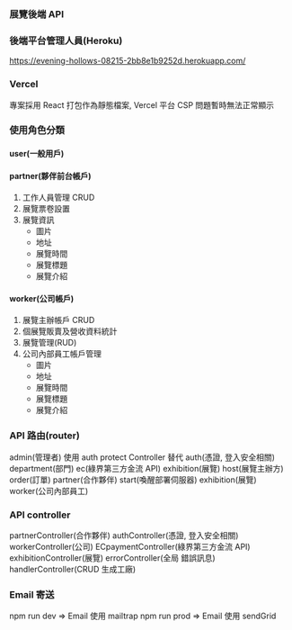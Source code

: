 ### 展覽後端 API

### 後端平台管理人員(Heroku)

https://evening-hollows-08215-2bb8e1b9252d.herokuapp.com/

### Vercel

專案採用 React 打包作為靜態檔案, Vercel 平台 CSP 問題暫時無法正常顯示

### 使用角色分類

#### user(一般用戶)

#### partner(夥伴前台帳戶)

1. 工作人員管理 CRUD
2. 展覽票卷設置
3. 展覽資訊
   - 圖片
   - 地址
   - 展覽時間
   - 展覽標題
   - 展覽介紹

#### worker(公司帳戶)

1. 展覽主辦帳戶 CRUD
2. 個展覽販賣及營收資料統計
3. 展覽管理(RUD)
4. 公司內部員工帳戶管理
   - 圖片
   - 地址
   - 展覽時間
   - 展覽標題
   - 展覽介紹

### API 路由(router)

admin(管理者) 使用 auth protect Controller 替代
auth(憑證, 登入安全相關)
department(部門)
ec(綠界第三方金流 API)
exhibition(展覽)
host(展覽主辦方)
order(訂單)
partner(合作夥伴)
start(喚醒部署伺服器)
exhibition(展覽)
worker(公司內部員工)

### API controller

partnerController(合作夥伴)
authController(憑證, 登入安全相關)
workerController(公司)
ECpaymentController(綠界第三方金流 API)
exhibitionController(展覽)
errorController(全局 錯誤訊息)
handlerController(CRUD 生成工廠)

### Email 寄送

npm run dev => Email 使用 mailtrap
npm run prod => Email 使用 sendGrid
